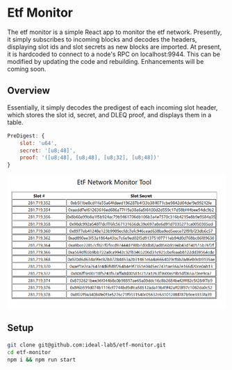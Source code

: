 # Etf Monitor

The etf monitor is a simple React app to monitor the etf network. Presently, it simply subscribes to incoming blocks and decodes the headers, displaying slot ids and slot secrets as new blocks are imported. At present, it is hardcoded to connect to a node's RPC on localhost:9944. This can be modified by updating the code and rebuilding. Enhancements will be coming soon.

## Overview

Essentially, it simply decodes the predigest of each incoming slot header, which stores the slot id, secret, and DLEQ proof, and displays them in a table. 

``` javascript 
PreDigest: {
    slot: 'u64',
    secret: '[u8;48]',
    proof: '([u8;48], [u8;48], [u8;32], [u8;48])'
}
```

![etf-monitor](./assets/etf_monitor.png)

## Setup

``` bash 
git clone git@github.com:ideal-lab5/etf-monitor.git
cd etf-monitor
npm i && npm run start
```
